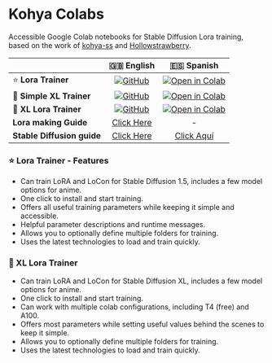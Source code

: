 # Kohya Colabs

Accessible Google Colab notebooks for Stable Diffusion Lora training, based on the work of [kohya-ss](https://github.com/kohya-ss/sd-scripts) and [Hollowstrawberry](https://github.com/hollowstrawberry/kohya-colab).


| |🇬🇧 English|🇪🇸 Spanish|
|:--|:-:|:-:|
| ⭐ **Lora Trainer** | [![GitHub](https://raw.githubusercontent.com/uYouUs/kohya-colab/main/assets/github.svg)](https://github.com/uYouUs/kohya-colab/blob/main/Lora_Trainer.ipynb) | [![Open in Colab](https://raw.githubusercontent.com/uYouUs/kohya-colab/main/assets/colab-badge.svg)](https://colab.research.google.com/github/uYouUs/kohya-colab/blob/main/Lora_Trainer.ipynb) | [![Abrir en Colab](https://raw.githubusercontent.com/uYouUs/kohya-colab/main/assets/colab-badge-spanish.svg)](https://colab.research.google.com/github/uYouUs/kohya-colab/blob/main/Spanish_Lora_Trainer.ipynb) |
| 🌟 **Simple XL Trainer** | [![GitHub](https://raw.githubusercontent.com/uYouUs/kohya-colab/main/assets/github.svg)](https://github.com/uYouUs/kohya-colab/blob/main/Simple_XL_Trainer.ipynb) | [![Open in Colab](https://raw.githubusercontent.com/uYouUs/kohya-colab/main/assets/colab-badge.svg)](https://colab.research.google.com/github/uYouUs/kohya-colab/blob/main/Simple_XL_Trainer.ipynb) | [![Abrir en Colab](https://raw.githubusercontent.com/uYouUs/kohya-colab/main/assets/colab-badge-spanish.svg)](https://colab.research.google.com/github/uYouUs/kohya-colab/blob/main/Spanish_Simple_XL_Trainer.ipynb) |
| 🌟 **XL Lora Trainer** | [![GitHub](https://raw.githubusercontent.com/uYouUs/kohya-colab/main/assets/github.svg)](https://github.com/uYouUs/kohya-colab/blob/main/Lora_Trainer_XL.ipynb) | [![Open in Colab](https://raw.githubusercontent.com/uYouUs/kohya-colab/main/assets/colab-badge.svg)](https://colab.research.google.com/github/uYouUs/kohya-colab/blob/main/Lora_Trainer_XL.ipynb) | [![Abrir en Colab](https://raw.githubusercontent.com/uYouUs/kohya-colab/main/assets/colab-badge-spanish.svg)](https://colab.research.google.com/github/uYouUs/kohya-colab/blob/main/Spanish_Lora_Trainer_XL.ipynb) |
| **Lora making Guide** | [Click Here](https://civitai.com/models/22530) | - |
| **Stable Diffusion guide** | [Click Here](https://huggingface.co/hollowstrawberry/stable-diffusion-guide/blob/main/README.md#index) | [Click Aquí](https://huggingface.co/hollowstrawberry/stable-diffusion-guide/blob/main/spanish.md#index) |


### ⭐ Lora Trainer - Features

* Can train LoRA and LoCon for Stable Diffusion 1.5, includes a few model options for anime.
* One click to install and start training.
* Offers all useful training parameters while keeping it simple and accessible.
* Helpful parameter descriptions and runtime messages.
* Allows you to optionally define multiple folders for training.
* Uses the latest technologies to load and train quickly.

### 🌟 XL Lora Trainer

* Can train LoRA and LoCon for Stable Diffusion XL, includes a few model options for anime.
* One click to install and start training.
* Can work with multiple colab configurations, including T4 (free) and A100.
* Offers most parameters while setting useful values behind the scenes to keep it simple.
* Allows you to optionally define multiple folders for training.
* Uses the latest technologies to load and train quickly.

&nbsp;

